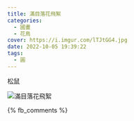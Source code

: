 ```yaml
---
title: 滿目落花飛絮
categories:
  - 國畫
  - 花鳥
cover: https://i.imgur.com/lTJtGG4.jpg
date: 2022-10-05 19:39:22
tags:
  - 圓
---
```


松鼠

![滿目落花飛絮](https://i.imgur.com/lTJtGG4.jpg)

{% fb_comments %}
